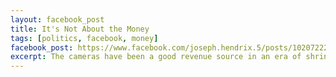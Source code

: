 ```yaml
---
layout: facebook_post
title: It's Not About the Money
tags: [politics, facebook, money]
facebook_post: https://www.facebook.com/joseph.hendrix.5/posts/10207222407379882
excerpt: The cameras have been a good revenue source in an era of shrinking municipal budgets. In 2014, the cameras brought in $2.5 million for the six communities in the Dayton region that have them. Dayton, with more than 30 traffic cameras, saw $1.7 million in more revenue. I thought it wasn't about money?
---
```

